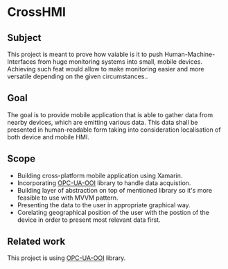 # CrossHMI

## Subject

This project is meant to prove how vaiable is it to push Human-Machine-Interfaces from huge monitoring systems into small, mobile devices. Achieving such feat would allow to make monitoring easier and more versatile depending on the given circumstances..

## Goal 

The goal is to provide mobile application that is able to gather data from nearby devices, which are emitting various data. This data shall be presented in human-readable form taking into consideration localisation of both device and mobile HMI.

## Scope

* Building cross-platform mobile application using Xamarin.
* Incorporating [OPC-UA-OOI](https://github.com/mpostol/OPC-UA-OOI) library to handle data acquistion.
* Building layer of abstraction on top of mentioned library so it's more feasible to use with MVVM pattern.
* Presenting the data to the user in appropriate graphical way.
* Corelating geographical position of the user with the postion of the device in order to present most relevant data first.

## Related work

This project is using [OPC-UA-OOI](https://github.com/mpostol/OPC-UA-OOI) library.

